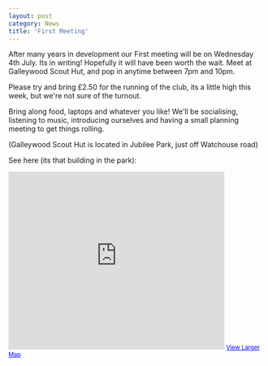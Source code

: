 ```yaml
---
layout: post
category: News
title: 'First Meeting'
---
```


After many years in development our First meeting will be on Wednesday 4th July. Its in writing! Hopefully it will have been worth the wait.
Meet at Galleywood Scout Hut, and pop in anytime between 7pm and 10pm.

Please try and bring £2.50 for the running of the club, its a little high this week, but we're not sure of the turnout.

<!--break-->

Bring along food, laptops and whatever you like! We'll be socialising, listening to music, introducing ourselves and having a small planning meeting to get things rolling.

(Galleywood Scout Hut is located in Jubilee Park, just off Watchouse road)

See here (its that building in the park):
<iframe src="https://maps.google.com/maps?hl=en&amp;ie=UTF8&amp;ll=51.702506,0.479579&amp;spn=0.00361,0.010504&amp;t=h&amp;z=17&amp;output=embed" frameborder="0" marginwidth="0" marginheight="0" scrolling="no" width="425" height="350"> </iframe>
<small><a style="color: #0000ff; text-align: left;" href="https://maps.google.com/maps?hl=en&amp;ie=UTF8&amp;ll=51.702506,0.479579&amp;spn=0.00361,0.010504&amp;t=h&amp;z=17&amp;source=embed">View Larger Map</a></small>


